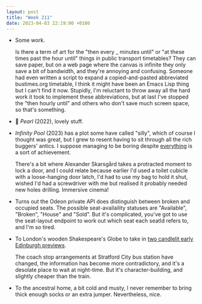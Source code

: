 ```yaml
---
layout: post
title: "Week 211"
date: 2023-04-03 22:19:00 +0100
---
```


- Some work.

  Is there a term of art for the "then every _ minutes until" or "at these times past the hour until" things in public transport timetables? They can save paper, but on a web page where the canvas is infinite they only save a bit of bandwidth, and they're annoying and confusing. Someone had even written a script to expand a copied-and-pasted abbreviated bustimes.org timetable, I think it might have been an Emacs Lisp thing but I can't find it now. Stupidly, I'm reluctant to throw away all the hard work it took to implement these abbreviations, but at last I've stopped the "then hourly until" and others who don't save much screen space, so that's something.

- 🎦 <cite>Pearl</cite> (2022), lovely stuff.

- <cite>Infinity Pool</cite> (2023) has a plot some have called "silly", which of course I thought was great, but I grew to resent having to sit through all the rich buggers' antics. I suppose managing to be boring despite [everything](https://twitter.com/deathofbuckley/status/1642217359501918209) is a sort of achievement.

  There's a bit where Alexander Skarsgård takes a protracted moment to lock a door, and I could relate because earlier I'd used a toilet cubicle with a loose-hanging door latch, I'd had to use my bag to hold it shut, wished I'd had a screwdriver with me but realised it probably needed new holes drilling. Immersive cinema!

- Turns out the Odeon private API does distinguish between broken and occupied seats. The possible seat-availaility statuses  are "Available", "Broken", "House" and "Sold". But it's complicated, you've got to use the seat-layout endpoint to work out which seat each seatId refers to, and I'm so tired.

- To London's wooden Shakespeare's Globe to take in [two candlelit early Edinburgh previews](https://www.shakespearesglobe.com/whats-on/comedy-by-candlelight-vittorio-angelone-and-ania-magliano-2023/).

  The coach stop arrangements at Stratford City bus station have changed, the information has become more contradictory, and it's a desolate place to wait at night-time. But it's character-building, and slightly cheaper than the train.

- To the ancestral home, a bit cold and musty, I never remember to bring thick enough socks or an extra jumper.
  Nevertheless, nice.
